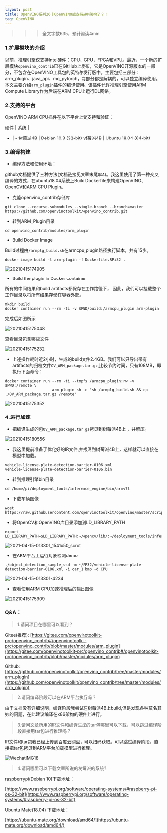 ```yaml
---
layout: post
title: OpenVINO系列26丨OpenVINO能支持ARM架构了？！
tag: OpenVINO
---
```


>>> 全文字数635，预计阅读4min

### 1.扩展模块的介绍

以前，推理引擎仅支持Intel硬件：CPU，GPU，FPGA和VPU。最近，一个新的扩展模块`openvino_contrib`已在GitHub上发布，它是OpenVINO开源版本的一部分，不包含在OpenVINO工具包的英特尔发行版中。主要包括三部分：arm_plugin、java_api、mo_pytorch，每部分都是解耦的，可以独立编译使用。本文主要介绍`arm_plugin`插件的编译使用。该插件允许推理引擎使用ARM Compute Library作为后端在ARM CPU上运行DL网络。


### 2.支持的平台

OpenVINO ARM CPU插件在以下平台上受支持和验证：

硬件 | 系统 | 
- | - 
树莓派4B | Debian 10.3 (32-bit)
树莓派4B | Ubuntu 18.04 (64-bit)

### 3.编译构建

- 编译方法和使用环境：

github文档提供了三种方法(文档链接见文章末尾`Q&A`)。我这里使用了第一种交叉编译的方式，在ubuntu18.04系统上Build Dockerfile来构建OpenVINO、OpenCV和ARM CPU Plugin。

- 克隆openvino_contrib存储库

```
git clone --recurse-submodules --single-branch --branch=master https://github.com/openvinotoolkit/openvino_contrib.git 
```

- 转到ARM_Plugin目录

```
cd openvino_contrib/modules/arm_plugin
```

- Build Docker Image

Build过程由`/armplg_build.sh`在armcpu_plugin路径执行脚本，共有15步。

```
docker image build -t arm-plugin -f Dockerfile.RPi32 .
```

![20210415174905](https://cdn.jsdelivr.net/gh/luckykang/picture_bed/blogs_images/20210415174905.png)

- Build the plugin in Docker container

所有的中间结果和build artifacts都保存在工作路径下，
因此，我们可以挂载整个工作目录以将所有结果存储在容器外部。

```
mkdir build
docker container run --rm -ti -v $PWD/build:/armcpu_plugin arm-plugin
```

完成后如图所示

![20210415175048](https://cdn.jsdelivr.net/gh/luckykang/picture_bed/blogs_images/20210415175048.png)

查看目录包含哪些文件

![20210415175232](https://cdn.jsdelivr.net/gh/luckykang/picture_bed/blogs_images/20210415175232.png)


- 上述操作耗时近2小时，生成的build文件2.4GB。我们可以只导出带有artifacts的归档文件`OV_ARM_package.tar.gz`,比较节约时间，只有108MB，即执行下面命令：


```
docker container run --rm -ti --tmpfs /armcpu_plugin:rw -v $PWD:/remote \
                     arm-plugin sh -c "sh /armplg_build.sh && cp ./OV_ARM_package.tar.gz /remote"
```


![20210415175352](https://cdn.jsdelivr.net/gh/luckykang/picture_bed/blogs_images/20210415175352.png)


### 4.运行加速

- 把编译生成的包`OV_ARM_package.tar.gz`拷贝到树莓派4B上
，并解压。

![20210415180556](https://cdn.jsdelivr.net/gh/luckykang/picture_bed/blogs_images/20210415180556.png)


- 我这里提前准备了优化好的IR文件,并拷贝到树莓派4B上，这样就可以直接在模型中加载。

```
vehicle-license-plate-detection-barrier-0106.xml
vehicle-license-plate-detection-barrier-0106.bin
```

- 转到推理引擎bin目录

```
cd /home/pi/deployment_tools/inference_engine/bin/armv7l
```
- 下载车辆图像

```
wget https://raw.githubusercontent.com/openvinotoolkit/openvino/master/scripts/demo/car_1.bmp
```

- 将OpenCV和OpenVINO库目录添加到LD_LIBRARY_PATH

```
export LD_LIBRARY_PATH=$LD_LIBRARY_PATH:~/opencv/lib/:~/deployment_tools/inference_engine/lib/armv7l/
```

![2021-04-15-013301_1541x50_scrot](https://cdn.jsdelivr.net/gh/luckykang/picture_bed/blogs_images/2021-04-15-013301_1541x50_scrot.png)

- 在ARM平台上运行对象检测demo

```
./object_detection_sample_ssd -m ~/FP32/vehicle-license-plate-detection-barrier-0106.xml -i car_1.bmp -d CPU
```

![2021-04-15-013301-4234](https://cdn.jsdelivr.net/gh/luckykang/picture_bed/blogs_images/2021-04-15-013301-4234.gif)


- 查看使用ARM CPU加速推理后的输出图像

![20210415175909](https://cdn.jsdelivr.net/gh/luckykang/picture_bed/blogs_images/20210415175909.png)


### Q&A：

> 1.请问项目在哪里可以看到？

Gitee(推荐):
[https://gitee.com/openvinotoolkit-prc/openvino_contrib#/openvinotoolkit-prc/openvino_contrib/blob/master/modules/arm_plugin](https://gitee.com/openvinotoolkit-prc/openvino_contrib#/openvinotoolkit-prc/openvino_contrib/blob/master/modules/arm_plugin)

Github:
[https://github.com/openvinotoolkit/openvino_contrib/tree/master/modules/arm_plugin](https://github.com/openvinotoolkit/openvino_contrib/tree/master/modules/arm_plugin)

> 2.请问编译阶段可以在ARM平台执行吗？

由于文档没有详细说明，编译阶段我尝试在树莓派4B上build,但是发现各种莫名其妙的问题，在此建议编译在x86架构的硬件上进行。

> 3.请问文章所用的IR文件和编译生成的tar包哪里可以下载，可以跳过编译阶段直接用tar包进行推理吗？

IR文件和tar包我已经上传到百度云网盘，可以扫码获取。可以跳过编译阶段，直接把tar包拷贝到ARM平台加载模型进行推理。

![WechatIMG18](https://cdn.jsdelivr.net/gh/luckykang/picture_bed/blogs_images/WechatIMG18.jpeg)

> 4.请问哪里可以下载文章所说的树莓派的系统?

raspberrypi(Debian 10)下载地址：

[https://www.raspberrypi.org/software/operating-systems/#raspberry-pi-os-32-bit](https://www.raspberrypi.org/software/operating-systems/#raspberry-pi-os-32-bit)

Ubuntu Mate(18.04) 下载地址：

[https://ubuntu-mate.org/download/amd64/](https://ubuntu-mate.org/download/amd64/)

